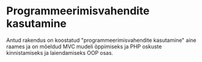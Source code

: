 # Programmeerimisvahendite kasutamine
Antud rakendus on koostatud "programmeerimisvahendite kasutamine" aine raames ja on mõeldud MVC mudeli õppimiseks ja PHP oskuste kinnistamiseks ja laiendamiseks OOP osas.

